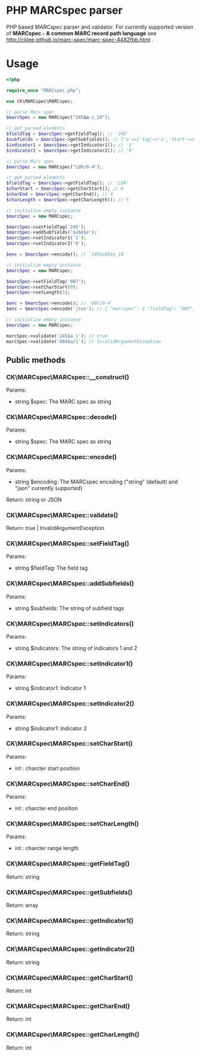 # PHP MARCspec parser

PHP based *MARCspec* parser and validator. For currently supported version of **MARCspec - A common MARC record path language** see http://cklee.github.io/marc-spec/marc-spec-4482fbb.html .

# Usage

```php
<?php

require_once "MARCspec.php";

use CK\MARCspec\MARCspec;

// parse Marc spec
$marcSpec = new MARCspec("245$a-c_10");

// get parsed elements
$fieldTag = $marcSpec->getFieldTag(); // '245'
$subfields = $marcSpec->getSubfields(); // ['a'=>['tag'=>'a','start'=>0],'b'=>['tag'=>'b','start'=>0],'c'=>['tag'=>'c','start'=>0]]
$indicator1 = $marcSpec->getIndicator1(); // '1'
$indicator2 = $marcSpec->getIndicator2(); // '0'

// parse Marc spec
$marcSpec = new MARCspec("LDR/0-4");

// get parsed elements
$fieldTag = $marcSpec->getFieldTag(); // 'LDR'
$charStart = $marcSpec->getCharStart(); // 0
$charEnd = $marcSpec->getCharEnd(); // 4
$charLength = $marcSpec->getCharLength(); // 5

// initialize empty instance
$marcSpec = new MARCspec;

$marcSpec->setFieldTag('245');
$marcSpec->addSubfields('$a$b$e');
$marcSpec->setIndicator1('1');
$marcSpec->setIndicator2('0');

$enc = $marcSpec->encode(); // '245$a$b$e_10'

// initialize empty instance
$marcSpec = new MARCspec;

$marcSpec->setFieldTag('007');
$marcSpec->setCharStart(0);
$marcSpec->setLength(5);

$enc = $marcSpec->encode(); // '007/0-4'
$enc = $marcSpec->encode('json'); // { "marcspec": { "fieldTag": "007", "charStart": 0, "charEnd": 4, "charLength": 5 } }

// initialize empty instance
$marcSpec = new MARCspec;

marcSpec->validate('245$a_1'); // true
marcSpec->validate('004$a/1'); // InvalidArgumentException
```

## Public methods

### CK\MARCspec\MARCspec::__construct()

Params:

* string $spec: The MARC spec as string

### CK\MARCspec\MARCspec::decode()

Params:

* string $spec: The MARC spec as string

### CK\MARCspec\MARCspec::encode()

Params:

* string $encoding: The MARCspec encoding ("string" (default) and "json" currently supported)

Return: string or JSON

### CK\MARCspec\MARCspec::validate()

Return: true | InvalidArgumentException

### CK\MARCspec\MARCspec::setFieldTag()

Params:

* string $fieldTag: The field tag

### CK\MARCspec\MARCspec::addSubfields()

Params:

* string $subfields: The string of subfield tags

### CK\MARCspec\MARCspec::setIndicators()

Params:

* string $indicators: The string of indicators 1 and 2

### CK\MARCspec\MARCspec::setIndicator1()

Params:

* string $indicator1: Indicator 1

### CK\MARCspec\MARCspec::setIndicator2()

Params:

* string $indicator1: Indicator 2

### CK\MARCspec\MARCspec::setCharStart()

Params:

* int : charcter start position

### CK\MARCspec\MARCspec::setCharEnd()

Params:

* int : charcter end position

### CK\MARCspec\MARCspec::setCharLength()

Params:

* int : charcter range length

### CK\MARCspec\MARCspec::getFieldTag()

Return: string

### CK\MARCspec\MARCspec::getSubfields()

Return: array

### CK\MARCspec\MARCspec::getIndicator1()

Return: string

### CK\MARCspec\MARCspec::getIndicator2()

Return: string

### CK\MARCspec\MARCspec::getCharStart()

Return: int

### CK\MARCspec\MARCspec::getCharEnd()

Return: int

### CK\MARCspec\MARCspec::getCharLength()

Return: int

